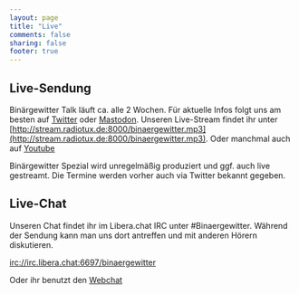 ```yaml
---
layout: page
title: "Live"
comments: false
sharing: false
footer: true
---
```

## Live-Sendung
Binärgewitter Talk läuft ca. alle 2 Wochen. Für aktuelle Infos folgt uns am besten auf [Twitter](https://twitter.com/binaergewitter) oder [Mastodon](https://jit.social/@binaergewitter).
Unseren Live-Stream findet ihr unter [http://stream.radiotux.de:8000/binaergewitter.mp3](http://stream.radiotux.de:8000/binaergewitter.mp3). Oder manchmal auch auf [Youtube](https://www.youtube.com/channel/UCYhscZJp8lPa0ccLXCQB_iQ/featured)

Binärgewitter Spezial wird unregelmäßig produziert und ggf. auch live gestreamt. Die Termine werden vorher auch via Twitter bekannt gegeben.

## Live-Chat

Unseren Chat findet ihr im Libera.chat IRC unter \#Binaergewitter. Während der Sendung kann man uns dort antreffen und mit anderen Hörern diskutieren.

[irc://irc.libera.chat:6697/binaergewitter](irc://irc.libera.chat:6697/binaergewitter)

Oder ihr benutzt den [Webchat](https://web.libera.chat//?channels=#binaergewitter)
